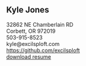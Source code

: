 ## Kyle Jones
32862 NE Chamberlain RD  
Corbett, OR 972019  
503-915-8523  
kyle\@excilsploft.com  
https://github.com/excilsploft  
[download resume](./kylejones.pdf)
